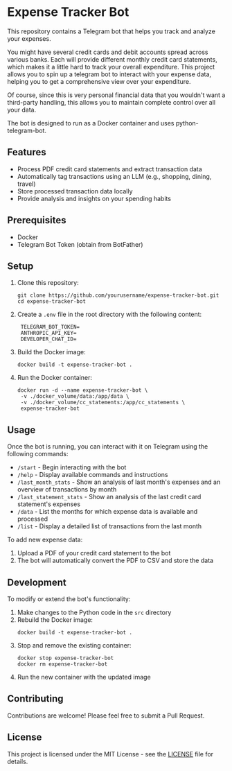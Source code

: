 # Expense Tracker Bot

This repository contains a Telegram bot that helps you track and analyze your expenses. 

You might have several credit cards and debit accounts spread across various banks. Each will provide different monthly credit card statements, which makes it a little hard to track your overall expenditure. This project allows you to spin up a telegram bot to interact with your expense data, helping you to get a comprehensive view over your expenditure. 

Of course, since this is very personal financial data that you wouldn't want a third-party handling, this allows you to maintain complete control over all your data.

The bot is designed to run as a Docker container and uses python-telegram-bot.

## Features

- Process PDF credit card statements and extract transaction data
- Automatically tag transactions using an LLM (e.g., shopping, dining, travel)
- Store processed transaction data locally
- Provide analysis and insights on your spending habits

## Prerequisites

- Docker
- Telegram Bot Token (obtain from BotFather)

## Setup

1. Clone this repository:

   ```
   git clone https://github.com/yourusername/expense-tracker-bot.git
   cd expense-tracker-bot
   ```

2. Create a `.env` file in the root directory with the following content:

   ```
    TELEGRAM_BOT_TOKEN=
    ANTHROPIC_API_KEY=
    DEVELOPER_CHAT_ID=

   ```

3. Build the Docker image:

   ```
   docker build -t expense-tracker-bot .
   ```

4. Run the Docker container:
   ```
   docker run -d --name expense-tracker-bot \
    -v ./docker_volume/data:/app/data \
    -v ./docker_volume/cc_statements:/app/cc_statements \
    expense-tracker-bot

   ```

## Usage

Once the bot is running, you can interact with it on Telegram using the following commands:

- `/start` - Begin interacting with the bot
- `/help` - Display available commands and instructions
- `/last_month_stats` - Show an analysis of last month's expenses and an overview of transactions by month
- `/last_statement_stats` - Show an analysis of the last credit card statement's expenses
- `/data` - List the months for which expense data is available and processed
- `/list` - Display a detailed list of transactions from the last month

To add new expense data:

1. Upload a PDF of your credit card statement to the bot
2. The bot will automatically convert the PDF to CSV and store the data

## Development

To modify or extend the bot's functionality:

1. Make changes to the Python code in the `src` directory
2. Rebuild the Docker image:
   ```
   docker build -t expense-tracker-bot .
   ```
3. Stop and remove the existing container:
   ```
   docker stop expense-tracker-bot
   docker rm expense-tracker-bot
   ```
4. Run the new container with the updated image

## Contributing

Contributions are welcome! Please feel free to submit a Pull Request.

## License

This project is licensed under the MIT License - see the [LICENSE](LICENSE) file for details.

